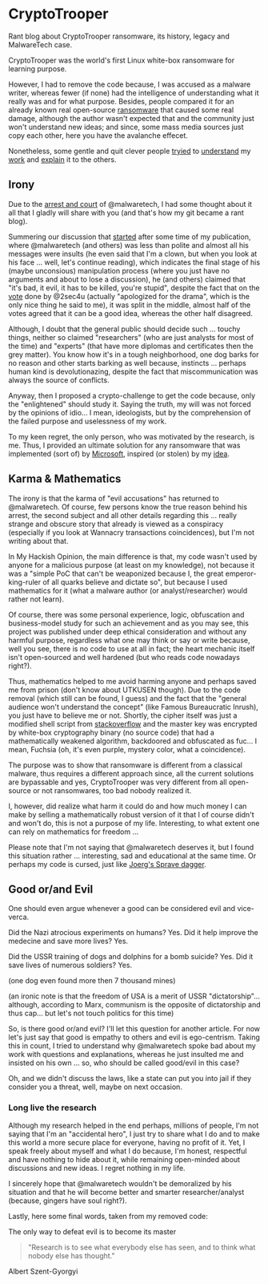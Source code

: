 # CryptoTrooper

Rant blog about CryptoTrooper ransomware, its history, legacy and MalwareTech case.

CryptoTrooper was the world's first Linux white-box ransomware for learning purpose.

However, I had to remove the code because, I was accused as a malware writer, whereas fewer (if none) had the intelligence of understanding what it really was and for what purpose. Besides, people compared it for an already known real open-source [ransomware](https://www.utkusen.com/en/press.html) that caused some real damage, although the author wasn't expected that and the community just won't understand new ideas; and since, some mass media sources just copy each other, here you have the avalanche effecet.

Nonetheless, some gentle and quit clever people [tryied](http://www.hackplayers.com/2016/09/cryptotrooper-el-primer-ransomware-linux.html) to [understand](http://news.softpedia.com/news/new-open-source-linux-ransomware-shows-infosec-community-divide-508669.shtml) my [work](https://www.tripwire.com/state-of-security/security-data-protection/cyber-security/september-2016-the-month-in-ransomware) and [explain](https://www.gdatasoftware.com/blog/2016/11/29289-it-s-educational-on-the-no-1-argument-for-open-source-ransomware) it to the others.

## Irony

Due to the [arrest and court](https://www.wired.com/story/marcus-hutchins-arrest) of @malwaretech, I had some thought about it all that I gladly will share with you (and that's how my git became a rant blog).

Summering our discussion that [started](https://twitter.com/MalwareTechBlog/status/779779532417097728) after some time of my publication, where @malwaretech (and others) was less than polite and almost all his messages were insults (he even said that I'm a clown, but when you look at his face ... well, let's continue reading), which indicates the final stage of his (maybe unconsious) manipulation process (where you just have no arguments and about to lose a discussion), he (and others) claimed that "it's bad, it evil, it has to be killed, you're stupid", despite the fact that on the [vote](https://twitter.com/2sec4u/status/780090124617023489) done by @2sec4u (actually "apologized for the drama", which is the only nice thing he said to me), it was split in the middle, almost half of the votes agreed that it can be a good idea, whereas the other half disagreed.

Although, I doubt that the general public should decide such ... touchy things, neither so claimed "researchers" (who are just analysts for most of the time) and "experts" (that have more diplomas and certificates then the grey matter). You know how it's in a tough neighborhood, one dog barks for no reason and other starts barking as well because, instincts ... perhaps human kind is devolutionazing, despite the fact that miscommunication was always the source of conflicts.

Anyway, then I proposed a crypto-challenge to get the code because, only the "enlightened" should study it. Saying the truth, my will was not forced by the opinions of idio... I mean, ideologists, but by the comprehension of the failed purpose and uselessness of my work.

To my keen regret, the only person, who was motivated by the research, is me. Thus, I provided an ultimate solution for any ransomware that was implemented (sort of) by [Microsoft](https://blogs.windows.com/windowsexperience/2017/06/28/announcing-windows-10-insider-preview-build-16232-pc-build-15228-mobile/#TlHAgIupDRW4q33I.97), inspired (or stolen) by my [idea](https://twitter.com/cryptolok/status/842912908946407426).

## Karma & Mathematics

The irony is that the karma of "evil accusations" has returned to @malwaretech. Of course, few persons know the true reason behind his arrest, the second subject and all other details regarding this ... really strange and obscure story that already is viewed as a conspiracy (especially if you look at Wannacry transactions coincidences), but I'm not writing about that.

In My Hackish Opinion, the main difference is that, my code wasn't used by anyone for a malicious purpose (at least on my knowledge), not because it was a "simple PoC that can't be weaponized because I, the great emperor-king-ruler of all quarks believe and dictate so", but because I used mathematics for it (what a malware author (or analyst/researcher) would rather not learn).

Of course, there was some personal experience, logic, obfuscation and business-model study for such an achievement and as you may see, this project was published under deep ethical consideration and without any harmful purpose, regardless what one may think or say or write because, well you see, there is no code to use at all in fact; the heart mechanic itself isn't open-sourced and well hardened (but who reads code nowadays right?).

Thus, mathematics helped to me avoid harming anyone and perhaps saved me from prison (don't know about UTKUSEN though). Due to the code removal (which still can be found, I guess) and the fact that the "general audience won't understand the concept" (like Famous Bureaucratic Inrush), you just have to believe me or not. Shortly, the cipher itself was just a modified shell script from [stackoverflow](https://stackoverflow.com/questions/18107276/encrypting-multiple-files-in-bash-script) and the master key was encrypted by white-box cryptography binary (no source code) that had a mathematically weakened algorithm, backdoored and obfuscated as fuc... I mean, Fuchsia (oh, it's even purple, mystery color, what a coincidence).

The purpose was to show that ransomware is different from a classical malware, thus requires a different approach since, all the current solutions are bypassable and yes, CryptoTrooper was very different from all open-source or not ransomwares, too bad nobody realized it.

I, however, did realize what harm it could do and how much money I can make by selling a mathematically robust version of it that I of course didn't and won't do, this is not a purpose of my life. Interesting, to what extent one can rely on mathematics for freedom ...

Please note that I'm not saying that @malwaretech deserves it, but I found this situation rather ... interesting, sad and educational at the same time. Or perhaps my code is cursed, just like [Joerg's Sprave dagger](https://www.youtube.com/watch?v=dKGogic643Y).

## Good or/and Evil

One should even argue whenever a good can be considered evil and vice-verca.

Did the Nazi atrocious experiments on humans? Yes. Did it help improve the medecine and save more lives? Yes.

Did the USSR training of dogs and dolphins for a bomb suicide? Yes. Did it save lives of numerous soldiers? Yes.

(one dog even found more then 7 thousand mines)

(an ironic note is that the freedom of USA is a merit of USSR "dictatorship"... although, according to Marx, communism is the opposite of dictatorship and thus cap... but let's not touch politics for this time)

So, is there good or/and evil? I'll let this question for another article. For now let's just say that good is empathy to others and evil is ego-centrism. Taking this in count, I tried to understand why @malwaretech spoke bad about my work with questions and explanations, whereas he just insulted me and insisted on his own ... so, who should be called good/evil in this case?

Oh, and we didn't discuss the laws, like a state can put you into jail if they consider you a threat, well, maybe on next occasion.

### Long live the research

Although my research helped in the end perhaps, millions of people, I'm not saying that I'm an "accidental hero", I just try to share what I do and to make this world a more secure place for everyone, having no profit of it. Yet, I speak freely about myself and what I do because, I'm honest, respectful and have nothing to hide about it, while remaining open-minded about discussions and new ideas. I regret nothing in my life.

I sincerely hope that @malwaretech wouldn't be demoralized by his situation and that he will become better and smarter researcher/analyst (because, gingers have soul right?).

Lastly, here some final words, taken from my removed code:

The only way to defeat evil is to become its master

> "Research is to see what everybody else has seen, and to think what nobody else has thought."

Albert Szent-Gyorgyi
